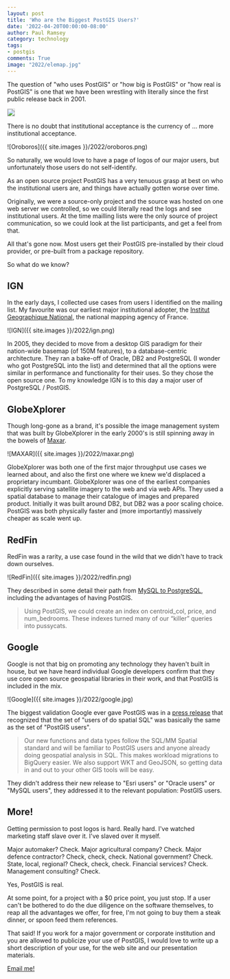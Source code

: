 ```yaml
---
layout: post
title: 'Who are the Biggest PostGIS Users?'
date: '2022-04-20T00:00:00-08:00'
author: Paul Ramsey
category: technology
tags:
- postgis
comments: True
image: "2022/elemap.jpg"
---
```


The question of "who uses PostGIS" or "how big is PostGIS" or "how real is PostGIS" is one that we have been wrestling with literally since the first public release back in 2001.

<a href="https://twitter.com/hareldan/status/1536269406505996288?s=21"><img src="{{ site.images }}/2022/postgis_tweet.png" style="border: 1px solid lightgray;" /></a>

There is no doubt that institutional acceptance is the currency of ... more institutional acceptance. 

![Oroboros]({{ site.images }}/2022/oroboros.png)

So naturally, we would love to have a page of logos of our major users, but unfortunately those users do not self-identify.

As an open source project PostGIS has a very tenuous grasp at best on who the institutional users are, and things have actually gotten worse over time.

Originally, we were a source-only project and the source was hosted on one web server we controlled, so we could literally read the logs and see institutional users.  At the time mailling lists were the only source of project communication, so we could look at the list participants, and get a feel from that.

All that's gone now. Most users get their PostGIS pre-installed by their cloud provider, or pre-built from a package repository. 

So what do we know?


## IGN

In the early days, I collected use cases from users I identified on the mailing list. My favourite was our earliest major institutional adopter, the [Institut Geographique National](https://ign.fr/), the national mapping agency of France. 

![IGN]({{ site.images }}/2022/ign.png)

In 2005, they decided to move from a desktop GIS paradigm for their nation-wide basemap (of 150M features), to a database-centric architecture. They ran a bake-off of Oracle, DB2 and PostgreSQL (I wonder who got PostgreSQL into the list) and determined that all the options were similar in performance and functionality for their uses. So they chose the open source one. To my knowledge IGN is to this day a major user of PostgreSQL / PostGIS.


## GlobeXplorer

Though long-gone as a brand, it's possible the image management system that was built by GlobeXplorer in the early 2000's is still spinning away in the bowels of [Maxar](https://www.maxar.com/).

![MAXAR]({{ site.images }}/2022/maxar.png)

GlobeXplorer was both one of the first major throughput use cases we learned about, and also the first one where we knew we'd displaced a proprietary incumbant. GlobeXplorer was one of the earliest companies explicitly serving satellite imagery to the web and via web APIs. They used a spatial database to manage their catalogue of images and prepared product. Initially it was built around DB2, but DB2 was a poor scaling choice. PostGIS was both physically faster and (more importantly) massively cheaper as scale went up.


## RedFin

RedFin was a rarity, a use case found in the wild that we didn't have to track down ourselves. 

![RedFin]({{ site.images }}/2022/redfin.png)

They described in some detail their path from [MySQL to PostgreSQL](https://www.redfin.com/news/elephant_versus_dolphin_which_is_faster_which_is_smarter/), including the advantages of having PostGIS. 

>  Using PostGIS, we could create an index on centroid_col, price, and num_bedrooms. These indexes turned many of our “killer” queries into pussycats.


## Google

Google is not that big on promoting any technology they haven't built in house, but we have heard individual Google developers confirm that they use core open source geospatial libraries in their work, and that PostGIS is included in the mix.

![Google]({{ site.images }}/2022/google.jpg)

The biggest validation Google ever gave PostGIS was in a [press release](https://cloud.google.com/blog/products/gcp/bridging-the-gap-between-data-and-insights) that recognized that the set of "users of do spatial SQL" was basically the same as the set of "PostGIS users".

> Our new functions and data types follow the SQL/MM Spatial standard and will be familiar to PostGIS users and anyone already doing geospatial analysis in SQL. This makes workload migrations to BigQuery easier. We also support WKT and GeoJSON, so getting data in and out to your other GIS tools will be easy.

They didn't address their new release to "Esri users" or "Oracle users" or "MySQL users", they addressed it to the relevant population: PostGIS users.


## More!

Getting permission to post logos is hard. Really hard. I've watched marketing staff slave over it. I've slaved over it myself.

Major automaker? Check. Major agricultural company? Check. Major defence contractor? Check, check, check. National government? Check. State, local, regional? Check, check, check. Financial services? Check. Management consulting? Check. 

Yes, PostGIS is real.

At some point, for a project with a $0 price point, you just stop. If a user can't be bothered to do the due diligence on the software themselves, to reap all the advantages we offer, for free, I'm not going to buy them a steak dinner, or spoon feed them references.

That said! If you work for a major government or corporate institution and you are allowed to publicize your use of PostGIS, I would love to write up a short description of your use, for the web site and our presentation materials.

[Email me!](mailto:pramsey@cleverelephant.ca)





